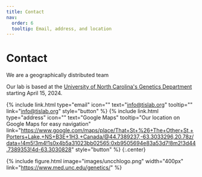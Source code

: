 ```yaml
---
title: Contact
nav:
  order: 6
  tooltip: Email, address, and location
---
```


# <i class="fas fa-envelope"></i>Contact

We are a geographically distributed team

Our lab is based at the [University of North Carolina's Genetics Department](https://www.med.unc.edu/genetics/) starting April 15, 2024.

{%
  include link.html
  type="email"
  icon=""
  text="info@tislab.org"
  tooltip=""
  link="info@tislab.org"
  style="button"
%}
{%
  include link.html
  type="address"
  icon=""
  text="Google Maps"
  tooltip="Our location on Google Maps for easy navigation"
  link="https://www.google.com/maps/place/That+St+%26+The+Other+St,+Porters+Lake,+NS+B3E+1H3,+Canada/@44.7389237,-63.3033296,20.78z/data=!4m5!3m4!1s0x4b5a31023bb02565:0xb9505694e83a53d7!8m2!3d44.7389353!4d-63.3030828"
  style="button"
%}
{:.center}

{%
  include figure.html
  image="images/uncchlogo.png"
  width="400px"
  link="https://www.med.unc.edu/genetics/"
%}
